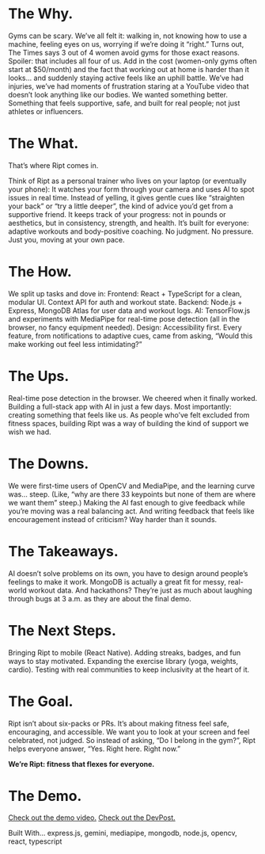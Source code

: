 # The Why.
Gyms can be scary. We’ve all felt it: walking in, not knowing how to use a machine, feeling eyes on us, worrying if we’re doing it “right.” Turns out, The Times says 3 out of 4 women avoid gyms for those exact reasons. Spoiler: that includes all four of us. Add in the cost (women-only gyms often start at $50/month) and the fact that working out at home is harder than it looks… and suddenly staying active feels like an uphill battle. We’ve had injuries, we’ve had moments of frustration staring at a YouTube video that doesn’t look anything like our bodies. We wanted something better. Something that feels supportive, safe, and built for real people; not just athletes or influencers.

# The What.
That’s where Ript comes in.

Think of Ript as a personal trainer who lives on your laptop (or eventually your phone): It watches your form through your camera and uses AI to spot issues in real time. Instead of yelling, it gives gentle cues like “straighten your back” or “try a little deeper”, the kind of advice you’d get from a supportive friend. It keeps track of your progress: not in pounds or aesthetics, but in consistency, strength, and health. It’s built for everyone: adaptive workouts and body-positive coaching. No judgment. No pressure. Just you, moving at your own pace.

# The How.
We split up tasks and dove in: Frontend: React + TypeScript for a clean, modular UI. Context API for auth and workout state. Backend: Node.js + Express, MongoDB Atlas for user data and workout logs. AI: TensorFlow.js and experiments with MediaPipe for real-time pose detection (all in the browser, no fancy equipment needed). Design: Accessibility first. Every feature, from notifications to adaptive cues, came from asking, “Would this make working out feel less intimidating?”

# The Ups.
Real-time pose detection in the browser. We cheered when it finally worked. Building a full-stack app with AI in just a few days. Most importantly: creating something that feels like us. As people who’ve felt excluded from fitness spaces, building Ript was a way of building the kind of support we wish we had.

# The Downs.
We were first-time users of OpenCV and MediaPipe, and the learning curve was… steep. (Like, “why are there 33 keypoints but none of them are where we want them” steep.) Making the AI fast enough to give feedback while you’re moving was a real balancing act. And writing feedback that feels like encouragement instead of criticism? Way harder than it sounds.

# The Takeaways.
AI doesn’t solve problems on its own, you have to design around people’s feelings to make it work. MongoDB is actually a great fit for messy, real-world workout data. And hackathons? They’re just as much about laughing through bugs at 3 a.m. as they are about the final demo.

# The Next Steps.
Bringing Ript to mobile (React Native). Adding streaks, badges, and fun ways to stay motivated. Expanding the exercise library (yoga, weights, cardio). Testing with real communities to keep inclusivity at the heart of it.

# The Goal.
Ript isn’t about six-packs or PRs. It’s about making fitness feel safe, encouraging, and accessible. We want you to look at your screen and feel celebrated, not judged. So instead of asking, “Do I belong in the gym?”, Ript helps everyone answer, “Yes. Right here. Right now.”

**We’re Ript: fitness that flexes for everyone.**

# The Demo.
[Check out the demo video.](https://youtu.be/j7Nu_Se_hNM)
[Check out the DevPost.](https://devpost.com/software/ript-9nq3iz)

Built With... 
express.js, gemini, mediapipe, mongodb, node.js, opencv, react, typescript
